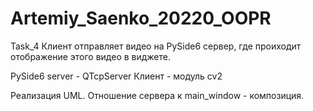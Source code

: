 # Artemiy_Saenko_20220_OOPR

Task_4
Клиент отправляет видео на PySide6 сервер, где проиходит отображение этого видео в виджете.

PySide6 server - QTcpServer
Клиент - модуль cv2

Реализация UML. Отношение сервера к main_window - композиция.

```python

```